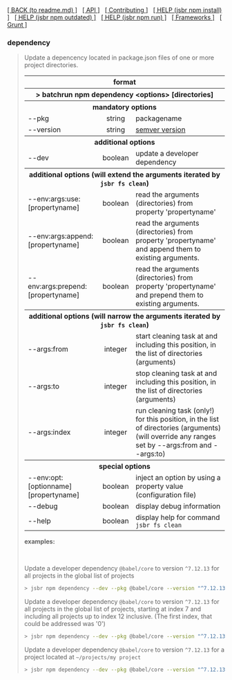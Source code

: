 [[ BACK (to readme.md) ]](../README.md) &nbsp; [[ API ]](api.index.md) &nbsp;
[[ Contributing ]](contributing.md) &nbsp;
[[ HELP (jsbr npm install) ]](npm.install.md) &nbsp;
[[ HELP (jsbr npm outdated) ]](npm.outdated.md) &nbsp;
[[ HELP (jsbr npm run) ]](npm.run.md) &nbsp;
[[ Frameworks ]](frameworks.md) &nbsp; [[ Grunt ]](grunt.md)

### dependency ###
<blockquote>
  <p>Update a depencency located in package.json files of one or more project directories.</p>

  <table border=0 width=100%>
    <tr><th colspan="3"><b>format</b></th></tr>
    <tr><th colspan="3">&gt; batchrun npm dependency &lt;options&gt; [directories]</th></tr>
    <tr><th colspan="3"><b>mandatory options</b></th></tr>
    <tr><td>--pkg</td>
        <td style="text-align:center">string</td>
        <td>packagename</td>
        </tr>
    <tr><td>--version</td>
        <td style="text-align:center">string</td>
        <td><a href="https://docs.npmjs.com/cli/v6/using-npm/semver">semver version</a></td>
        </tr>
    <tr><th colspan="3"><b>additional options</b></th></tr>
    <tr><td>--dev</td>
        <td style="text-align:center">boolean</td>
        <td>update a developer dependency</td>
        </tr>
    <tr><th colspan="3"><b>additional options</b> (will extend the arguments iterated by <code>jsbr fs clean</code>)</th></tr>
    <tr><td>--env:args:use:[propertyname]</td>
        <td style="text-align:center">boolean</td>
        <td>read the arguments (directories) from property 'propertyname'</td>
        </tr>
    <tr><td>--env:args:append:[propertyname]</td>
        <td style="text-align:center">boolean</td>
        <td>read the arguments (directories) from property 'propertyname' and append them to existing arguments.</td>
        </tr>
    <tr><td>--env:args:prepend:[propertyname]</td>
        <td style="text-align:center">boolean</td>
        <td>read the arguments (directories) from property 'propertyname' and prepend them to existing arguments.</td>
        </tr>
    <tr><th colspan="3"><b>additional options</b> (will narrow the arguments iterated by <code>jsbr fs clean</code>)</th></tr>
    <tr><td>--args:from</td>
        <td style="text-align:center">integer</td>
        <td>start cleaning task at and including this position, in the list of directories (arguments)</td>
        </tr>
    <tr><td>--args:to</td>
        <td style="text-align:center">integer</td>
        <td>stop cleaning task at and including this position, in the list of directories (arguments)</td>
        </tr>
    <tr><td>--args:index</td>
        <td style="text-align:center">integer</td>
        <td>run cleaning task (only!) for this position, in the list of directories (arguments)<br />
            (will override any ranges set by --args:from and --args:to)</td>
        </tr>
    <tr><th colspan="3"><b>special options</b></th></tr>
    <tr><td>--env:opt:[optionname][propertyname]</td>
        <td style="text-align:center">boolean</td>
        <td>inject an option by using a property value (configuration file)</td>
        </tr>
    <tr><td>--debug</td>
        <td style="text-align:center">boolean</td>
        <td>display debug information</td>
        </tr>
    <tr><td>--help</td>
        <td style="text-align:center">boolean</td>
        <td>display help for command <code>jsbr fs clean</code></td>
        </tr>
  </table>      

  <p><b>examples:</b></p>
  <br />

  <p>
    Update a developer dependency <code>@babel/core</code> to version <code>^7.12.13</code>
    for all projects in the global list of projects

  ```bash
  > jsbr npm dependency --dev --pkg @babel/core --version "^7.12.13"
  ```
  </p>
  <p>
    Update a developer dependency <code>@babel/core</code> to version <code>^7.12.13</code>
    for all projects in the global list of projects, starting at index 7 and including all
    projects up to index 12 inclusive. (The first index, that could be addressed was '0')

  ```bash
  > jsbr npm dependency --dev --pkg @babel/core --version "^7.12.13" --args:from 7 --args:to 12
  ```
  </p>
  <p>
    Update a developer dependency <code>@babel/core</code> to version <code>^7.12.13</code>
    for a project located at <code>~/projects/my project</code>

  ```bash
  > jsbr npm dependency --dev --pkg @babel/core --version "^7.12.13" "~/projects/my project"
  ```
  </p>
</blockquote>
